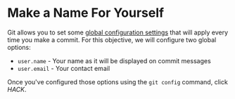 # Make a Name For Yourself

Git allows you to set some [global configuration settings](https://git-scm.com/book/en/v2/Customizing-Git-Git-Configuration) that will apply every time you make a commit. For this objective, we will configure two global options:

* `user.name` - Your name as it will be displayed on commit messages
* `user.email` - Your contact email

Once you've configured those options using the `git config` command, click *HACK*.
